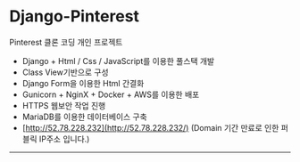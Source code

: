 # Django-Pinterest


Pinterest 클론 코딩 개인 프로젝트

- Django + Html / Css / JavaScript를 이용한 풀스택 개발
- Class View기반으로 구성
- Django Form을 이용한 Html 간결화
- Gunicorn + NginX + Docker + AWS를 이용한 배포
- HTTPS 웹보안 작업 진행
- MariaDB를 이용한 데이터베이스 구축
- [http://52.78.228.232](http://52.78.228.232/)     (Domain 기간 만료로 인한 퍼블릭 IP주소 입니다.)

---
